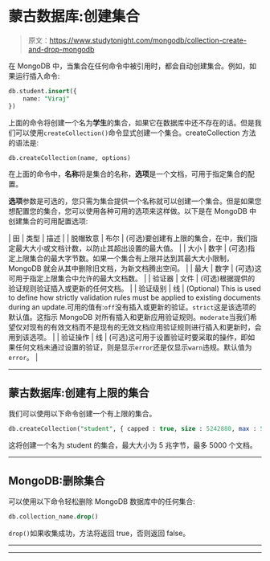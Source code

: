 # 蒙古数据库:创建集合

> 原文：<https://www.studytonight.com/mongodb/collection-create-and-drop-mongodb>

在 MongoDB 中，当集合在任何命令中被引用时，都会自动创建集合。例如，如果运行插入命令:

```sql
db.student.insert({
	name: "Viraj"
})
```

上面的命令将创建一个名为**学生**的集合，如果它在数据库中还不存在的话。但是我们可以使用`createCollection()`命令显式创建一个集合。createCollection 方法的语法是:

```sql
db.createCollection(name, options)
```

在上面的命令中，**名称**将是集合的名称，**选项**是一个文档，可用于指定集合的配置。

**选项**参数是可选的，您只需为集合提供一个名称就可以创建一个集合。但是如果您想配置您的集合，您可以使用各种可用的选项来这样做。以下是在 MongoDB 中创建集合的可用配置选项:

| 田 | 类型 | 描述 |
| 脱帽致意 | 布尔 | (可选)要创建有上限的集合，在中，我们指定最大大小或文档计数，以防止其超出设置的最大值。 |
| 大小 | 数字 | (可选)指定上限集合的最大字节数。如果一个集合有上限并达到其最大大小限制，MongoDB 就会从其中删除旧文档，为新文档腾出空间。 |
| 最大 | 数字 | (可选)这可用于指定上限集合中允许的最大文档数。 |
| 验证器 | 文件 | (可选)根据提供的验证规则验证插入或更新的任何文档。 |
| 验证级别 | 线 | (Optional) This is used to define how strictly validation rules must be applied to existing documents during an update.可用的值有:`off`没有插入或更新的验证。`strict`这是该选项的默认值。这指示 MongoDB 对所有插入和更新应用验证规则。`moderate`当我们希望仅对现有的有效文档而不是现有的无效文档应用验证规则进行插入和更新时，会用到该选项。 |
| 验证操作 | 线 | (可选)这可用于设置验证时要采取的操作，即如果任何文档未通过设置的验证，则是显示`error`还是仅显示`warn`违规。默认值为`error`。 |

* * *

## 蒙古数据库:创建有上限的集合

我们可以使用以下命令创建一个有上限的集合。

```sql
db.createCollection("student", { capped : true, size : 5242880, max : 5000 } )
```

这将创建一个名为 student 的集合，最大大小为 5 兆字节，最多 5000 个文档。

* * *

## MongoDB:删除集合

可以使用以下命令轻松删除 MongoDB 数据库中的任何集合:

```sql
db.collection_name.drop()
```

`drop()`如果收集成功，方法将返回 true，否则返回 false。

* * *

* * *